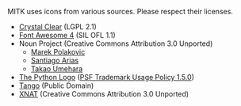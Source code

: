 MITK uses icons from various sources. Please respect their licenses.

- [Crystal Clear](https://commons.wikimedia.org/wiki/Crystal_Clear) (LGPL 2.1)
- [Font Awesome 4](https://fontawesome.com/v4.7.0/license/) (SIL OFL 1.1)
- Noun Project (Creative Commons Attribution 3.0 Unported)
  - [Marek Polakovic](https://thenounproject.com/marekpolakovic/)
  - [Santiago Arias](https://thenounproject.com/Sa_arias/)
  - [Takao Umehara](https://thenounproject.com/takaoumehara/)
- [The Python Logo](https://www.python.org/community/logos/) ([PSF Trademark Usage Policy 1.5.0](https://www.python.org/psf/trademarks/))
- [Tango](http://tango.freedesktop.org/Tango_Desktop_Project) (Public Domain)
- [XNAT](https://www.xnat.org/) (Creative Commons Attribution 3.0 Unported)
